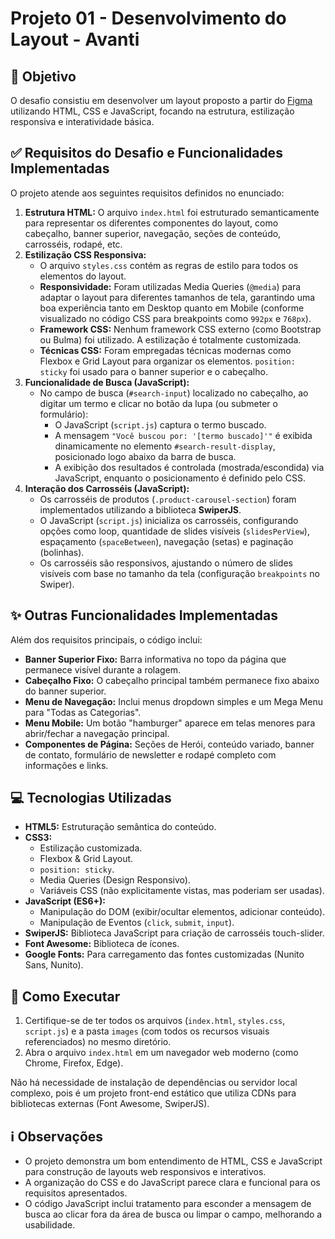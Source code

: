 # Projeto 01 - Desenvolvimento do Layout - Avanti

## 📝 Objetivo

O desafio consistiu em desenvolver um layout proposto a partir do [Figma](https://www.figma.com/proto/DqtFxC6312M32mLt8FpJjq/innovation-class?page-id=13%3A673&node-id=13-920&viewport=346%2C140%2C0.11&t=HyGGDSs83f1vbqMJ-1&scaling=scale-down&content-scaling=fixed) utilizando HTML, CSS e JavaScript, focando na estrutura, estilização responsiva e interatividade básica.

## ✅ Requisitos do Desafio e Funcionalidades Implementadas

O projeto atende aos seguintes requisitos definidos no enunciado:

1.  **Estrutura HTML:** O arquivo `index.html` foi estruturado semanticamente para representar os diferentes componentes do layout, como cabeçalho, banner superior, navegação, seções de conteúdo, carrosséis, rodapé, etc.
2.  **Estilização CSS Responsiva:**
    *   O arquivo `styles.css` contém as regras de estilo para todos os elementos do layout.
    *   **Responsividade:** Foram utilizadas Media Queries (`@media`) para adaptar o layout para diferentes tamanhos de tela, garantindo uma boa experiência tanto em Desktop quanto em Mobile (conforme visualizado no código CSS para breakpoints como `992px` e `768px`).
    *   **Framework CSS:** Nenhum framework CSS externo (como Bootstrap ou Bulma) foi utilizado. A estilização é totalmente customizada.
    *   **Técnicas CSS:** Foram empregadas técnicas modernas como Flexbox e Grid Layout para organizar os elementos. `position: sticky` foi usado para o banner superior e o cabeçalho.
3.  **Funcionalidade de Busca (JavaScript):**
    *   No campo de busca (`#search-input`) localizado no cabeçalho, ao digitar um termo e clicar no botão da lupa (ou submeter o formulário):
        *   O JavaScript (`script.js`) captura o termo buscado.
        *   A mensagem `"Você buscou por: '[termo buscado]'"` é exibida dinamicamente no elemento `#search-result-display`, posicionado logo abaixo da barra de busca.
        *   A exibição dos resultados é controlada (mostrada/escondida) via JavaScript, enquanto o posicionamento é definido pelo CSS.
4.  **Interação dos Carrosséis (JavaScript):**
    *   Os carrosséis de produtos (`.product-carousel-section`) foram implementados utilizando a biblioteca **SwiperJS**.
    *   O JavaScript (`script.js`) inicializa os carrosséis, configurando opções como loop, quantidade de slides visíveis (`slidesPerView`), espaçamento (`spaceBetween`), navegação (setas) e paginação (bolinhas).
    *   Os carrosséis são responsivos, ajustando o número de slides visíveis com base no tamanho da tela (configuração `breakpoints` no Swiper).

## ✨ Outras Funcionalidades Implementadas

Além dos requisitos principais, o código inclui:

*   **Banner Superior Fixo:** Barra informativa no topo da página que permanece visível durante a rolagem.
*   **Cabeçalho Fixo:** O cabeçalho principal também permanece fixo abaixo do banner superior.
*   **Menu de Navegação:** Inclui menus dropdown simples e um Mega Menu para "Todas as Categorias".
*   **Menu Mobile:** Um botão "hamburger" aparece em telas menores para abrir/fechar a navegação principal.
*   **Componentes de Página:** Seções de Herói, conteúdo variado, banner de contato, formulário de newsletter e rodapé completo com informações e links.

## 💻 Tecnologias Utilizadas

*   **HTML5:** Estruturação semântica do conteúdo.
*   **CSS3:**
    *   Estilização customizada.
    *   Flexbox & Grid Layout.
    *   `position: sticky`.
    *   Media Queries (Design Responsivo).
    *   Variáveis CSS (não explicitamente vistas, mas poderiam ser usadas).
*   **JavaScript (ES6+):**
    *   Manipulação do DOM (exibir/ocultar elementos, adicionar conteúdo).
    *   Manipulação de Eventos (`click`, `submit`, `input`).
*   **SwiperJS:** Biblioteca JavaScript para criação de carrosséis touch-slider.
*   **Font Awesome:** Biblioteca de ícones.
*   **Google Fonts:** Para carregamento das fontes customizadas (Nunito Sans, Nunito).

## 🚀 Como Executar

1.  Certifique-se de ter todos os arquivos (`index.html`, `styles.css`, `script.js`) e a pasta `images` (com todos os recursos visuais referenciados) no mesmo diretório.
2.  Abra o arquivo `index.html` em um navegador web moderno (como Chrome, Firefox, Edge).

Não há necessidade de instalação de dependências ou servidor local complexo, pois é um projeto front-end estático que utiliza CDNs para bibliotecas externas (Font Awesome, SwiperJS).

## ℹ️ Observações

*   O projeto demonstra um bom entendimento de HTML, CSS e JavaScript para construção de layouts web responsivos e interativos.
*   A organização do CSS e do JavaScript parece clara e funcional para os requisitos apresentados.
*   O código JavaScript inclui tratamento para esconder a mensagem de busca ao clicar fora da área de busca ou limpar o campo, melhorando a usabilidade.